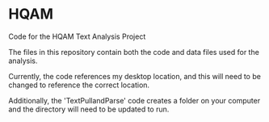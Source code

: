 # HQAM
Code for the HQAM Text Analysis Project

The files in this repository contain both the code and data files used for the analysis.    

Currently, the code references my desktop location, and this will need to be changed to reference the correct location. 

Additionally, the 'TextPullandParse' code creates a folder on your computer and the directory will need to be updated to run.


